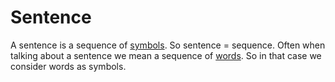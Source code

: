 # Sentence

A sentence is a sequence of [symbols](Symbol.md). So sentence = sequence. Often when talking about a sentence we mean a sequence of [words](Words.md). So in that case we consider words as symbols.